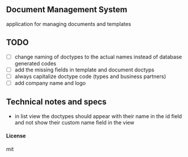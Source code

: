 ## Document Management System

application for managing documents and templates

## TODO
- [ ] change naming of doctypes to the actual names instead of database generated codes
- [ ] add the missing fields in template and document doctyps
- [ ] always capitalize doctype code (types and business partners)
- [ ] add company name and logo

## Technical notes and specs
- in list view the doctypes should appear with their name in the id field and not show their custom name field in the view


#### License

mit
